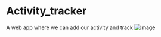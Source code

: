 # Activity_tracker
A web app where we can add our activity and track
![image](https://github.com/user-attachments/assets/3bb1e0dd-4a54-4bb9-b25a-342eb108d7d8)
